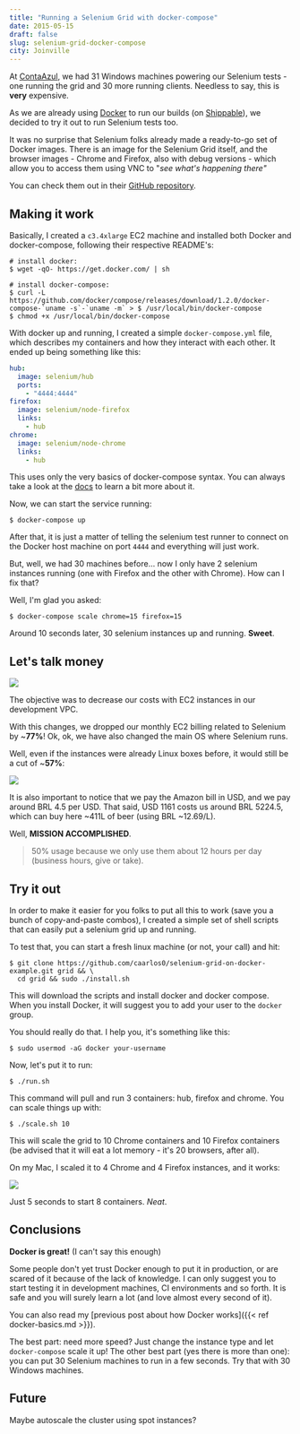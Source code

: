 ```yaml
---
title: "Running a Selenium Grid with docker-compose"
date: 2015-05-15
draft: false
slug: selenium-grid-docker-compose
city: Joinville
---
```


At [ContaAzul](http://contaazul.com/), we had 31 Windows machines powering our Selenium tests - one running the grid and 30 more running clients. Needless to say, this is **very** expensive.

As we are already using [Docker](http://docker.io/) to run our builds (on [Shippable](http://shippable.com/)), we decided to try it out to run Selenium tests too.

It was no surprise that Selenium folks already made a ready-to-go set of Docker images. There is an image for the Selenium Grid itself, and the browser images - Chrome and Firefox, also with debug versions - which allow you to access them using VNC to "*see what's happening there"*

You can check them out in their [GitHub repository](https://github.com/SeleniumHQ/docker-selenium).

## Making it work

Basically, I created a `c3.4xlarge` EC2 machine and installed both Docker and docker-compose, following their respective README's:

```
# install docker:
$ wget -qO- https://get.docker.com/ | sh

# install docker-compose:
$ curl -L https://github.com/docker/compose/releases/download/1.2.0/docker-compose-`uname -s`-`uname -m` > $ /usr/local/bin/docker-compose
$ chmod +x /usr/local/bin/docker-compose
```

With docker up and running, I created a simple `docker-compose.yml` file, which describes my containers and how they interact with each other. It ended up being something like this:

```yaml
hub:
  image: selenium/hub
  ports:
    - "4444:4444"
firefox:
  image: selenium/node-firefox
  links:
    - hub
chrome:
  image: selenium/node-chrome
  links:
    - hub
```

This uses only the very basics of docker-compose syntax. You can always take a look at the [docs](https://docs.docker.com/compose/) to learn a bit more about it.

Now, we can start the service running:

```
$ docker-compose up
```

After that, it is just a matter of telling the selenium test runner to connect on the Docker host machine on port `4444` and everything will just work.

But, well, we had 30 machines before... now I only have 2 selenium instances running (one with Firefox and the other with Chrome). How can I fix that?

Well, I'm glad you asked:

```
$ docker-compose scale chrome=15 firefox=15
```

Around 10 seconds later, 30 selenium instances up and running. **Sweet**.

## Let's talk money

![](/public/images/selenium-grid-docker-compose/e5b72975-b893-4c82-8a85-4bd9ad9cd4e6.png)

The objective was to decrease our costs with EC2 instances in our development VPC.

With this changes, we dropped our monthly EC2 billing related to Selenium by ~**77%**! Ok, ok, we have also changed the main OS where Selenium runs.

Well, even if the instances were already Linux boxes before, it would still be a cut of ~**57%**:

![](/public/images/selenium-grid-docker-compose/2bf3ad0d-a466-4a4d-ab3c-e3c8ff8b7c9f.png)

It is also important to notice that we pay the Amazon bill in USD, and we pay around BRL 4.5 per USD. That said, USD 1161 costs us around BRL 5224.5, which can buy here ~411L of beer (using BRL ~12.69/L).

Well, **MISSION ACCOMPLISHED**.

> 50% usage because we only use them about 12 hours per day (business hours, give or take).

## Try it out

In order to make it easier for you folks to put all this to work (save you a bunch of copy-and-paste combos), I created a simple set of shell scripts that can easily put a selenium grid up and running.

To test that, you can start a fresh linux machine (or not, your call) and hit:

```shell
$ git clone https://github.com/caarlos0/selenium-grid-on-docker-example.git grid && \
  cd grid && sudo ./install.sh
```

This will download the scripts and install docker and docker compose. When you install Docker, it will suggest you to add your user to the `docker` group.

You should really do that. I help you, it's something like this:

```shell
$ sudo usermod -aG docker your-username
```

Now, let's put it to run:

```shell
$ ./run.sh
```

This command will pull and run 3 containers: hub, firefox and chrome. You can scale things up with:

```
$ ./scale.sh 10
```

This will scale the grid to 10 Chrome containers and 10 Firefox containers (be advised that it will eat a lot memory - it's 20 browsers, after all). 

On my Mac, I scaled it to 4 Chrome and 4 Firefox instances, and it works:

![](/public/images/selenium-grid-docker-compose/c7e94107-fa8b-45df-b53f-2744f16e3715.png)

Just 5 seconds to start 8 containers. *Neat*.

## Conclusions

**Docker is great!** (I can't say this enough)

Some people don't yet trust Docker enough to put it in production, or are scared of it because of the lack of knowledge. I can only suggest you to start testing it in development machines, CI environments and so forth. It is safe and you will surely learn a lot (and love almost every second of it).

You can also read my [previous post about how Docker works]({{< ref docker-basics.md >}}). 

The best part: need more speed? Just change the instance type and let `docker-compose` scale it up!
The other best part (yes there is more than one): you can put 30 Selenium machines to run in a few seconds. Try that with 30 Windows machines.

## Future

Maybe autoscale the cluster using spot instances?

